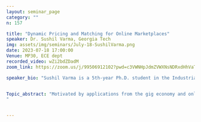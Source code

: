 ```yaml
---
layout: seminar_page
category: ""
n: 157

title: "Dynamic Pricing and Matching for Online Marketplaces"  
speaker: Dr. Sushil Varma, Georgia Tech
img: assets/img/seminars/July-18-SushilVarma.png
date: 2023-07-18 17:00:00 
Venue: MP30, ECE dept
recorded_video: wZi2bdZDadM
zoom_link: https://zoom.us/j/99506912102?pwd=c3VWNHpJdmZVWXNsNDRxdHhVaTBuZz09

speaker_bio: "Sushil Varma is a 5th-year Ph.D. student in the Industrial and Systems Engineering department at Georgia Tech, advised by Prof. Siva Theja Maguluri. His research interests include queueing theory, game theory, and revenue management with applications in online marketplaces like ride-hailing, load balancing, and stochastic processing/matching networks. Sushil has won the Stephen. S. Lavenberg Best Student Paper Award in IFIP Performance 2021."


Topic_abstract: "Motivated by applications from the gig economy and online marketplaces, we study a bipartite matching network under joint pricing and matching controls. The objective is to maximize the long-run average profit and minimize the delay for the system. In the first part of the talk, we propose a two-price policy and max-weight matching policy and show that it exhibits a η1/3 optimality rate when all the arrival rates are scaled by η. We also demonstrate the advantage of max-weight matching with respect to the number of server and customer types by proving and exploiting state space collapse. In the second part of the talk, we consider the special case of single customer and server type. The focus is on obtaining the entire distribution of the queue length in heavy traffic. A key observation is that, unlike a classical queue, the limiting distribution of a matching queue exhibits a phase transition. These results are established by generalizing the characteristic function method.
"


---
```


